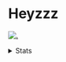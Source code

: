 # Heyzzz  

[![.](https://skillicons.dev/icons?i=js,java)](https://skillicons.dev)  

<details>
<summary>Stats</summary
<!--START_SECTION:waka-->

```txt
TypeScript     8 hrs 13 mins   █████████▓░░░░░░░░░░░░░░░   38.48 %
CSS            5 hrs 57 mins   ███████░░░░░░░░░░░░░░░░░░   27.83 %
Rust           4 hrs 51 mins   █████▓░░░░░░░░░░░░░░░░░░░   22.73 %
JavaScript     1 hr 4 mins     █▒░░░░░░░░░░░░░░░░░░░░░░░   05.01 %
C++            41 mins         ▓░░░░░░░░░░░░░░░░░░░░░░░░   03.21 %
```

<!--END_SECTION:waka-->
</details>
